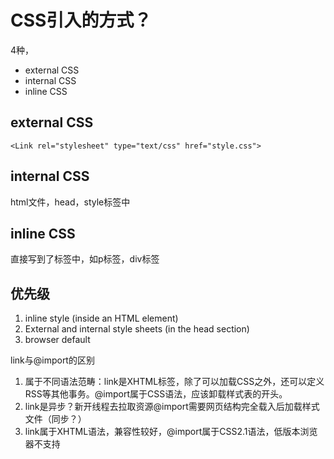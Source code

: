 # CSS引入的方式？

4种，

- external CSS
- internal CSS
- inline CSS


## external CSS

`<Link rel="stylesheet" type="text/css" href="style.css">`

## internal CSS

html文件，head，style标签中

## inline CSS

直接写到了标签中，如p标签，div标签



## 优先级

1. inline style (inside an HTML element)
2. External and internal style sheets (in the head section)
3. browser default



link与@import的区别

1. 属于不同语法范畴：link是XHTML标签，除了可以加载CSS之外，还可以定义RSS等其他事务。@import属于CSS语法，应该卸载样式表的开头。
2. link是异步？新开线程去拉取资源@import需要网页结构完全载入后加载样式文件（同步？）
3. link属于XHTML语法，兼容性较好，@import属于CSS2.1语法，低版本浏览器不支持